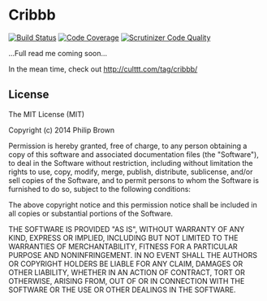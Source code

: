 # Cribbb
[![Build Status](https://travis-ci.org/cribbb/cribbb.png?branch=master)](https://travis-ci.org/cribbb/cribbb)
[![Code Coverage](https://scrutinizer-ci.com/g/cribbb/cribbb/badges/coverage.png?b=master)](https://scrutinizer-ci.com/g/cribbb/cribbb/?branch=master)
[![Scrutinizer Code Quality](https://scrutinizer-ci.com/g/cribbb/cribbb/badges/quality-score.png?b=master)](https://scrutinizer-ci.com/g/cribbb/cribbb/?branch=master)

...Full read me coming soon...

In the mean time, check out http://culttt.com/tag/cribbb/

## License
The MIT License (MIT)

Copyright (c) 2014 Philip Brown

Permission is hereby granted, free of charge, to any person obtaining a copy of
this software and associated documentation files (the "Software"), to deal in
the Software without restriction, including without limitation the rights to
use, copy, modify, merge, publish, distribute, sublicense, and/or sell copies of
the Software, and to permit persons to whom the Software is furnished to do so,
subject to the following conditions:

The above copyright notice and this permission notice shall be included in all
copies or substantial portions of the Software.

THE SOFTWARE IS PROVIDED "AS IS", WITHOUT WARRANTY OF ANY KIND, EXPRESS OR
IMPLIED, INCLUDING BUT NOT LIMITED TO THE WARRANTIES OF MERCHANTABILITY, FITNESS
FOR A PARTICULAR PURPOSE AND NONINFRINGEMENT. IN NO EVENT SHALL THE AUTHORS OR
COPYRIGHT HOLDERS BE LIABLE FOR ANY CLAIM, DAMAGES OR OTHER LIABILITY, WHETHER
IN AN ACTION OF CONTRACT, TORT OR OTHERWISE, ARISING FROM, OUT OF OR IN
CONNECTION WITH THE SOFTWARE OR THE USE OR OTHER DEALINGS IN THE SOFTWARE.
